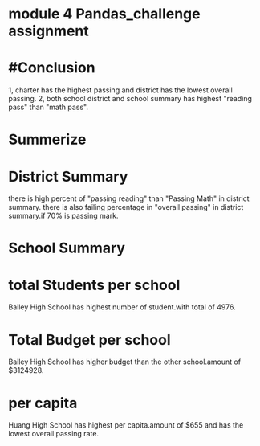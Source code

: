 # module 4 Pandas_challenge assignment 
# #Conclusion
1, charter has the highest passing and district has the lowest overall passing.
2, both school district and  school summary has highest "reading pass" than "math pass".
# Summerize

# District Summary
there is high percent of "passing reading" than "Passing Math" in district summary.
there is also failing percentage in "overall passing" in district summary.if 70% is passing mark.
# School Summary
# total Students per school
Bailey High School has highest number of student.with total of 4976.
# Total Budget per school
Bailey High School has higher budget than the other school.amount of $3124928.
# per capita
Huang High School has highest per capita.amount of $655 and has the lowest overall passing rate.
